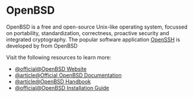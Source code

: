 # OpenBSD

OpenBSD is a free and open-source Unix-like operating system, focussed on portability, standardization, correctness, proactive security and integrated cryptography. The popular software application [OpenSSH](https://www.openssh.com/) is developed by from OpenBSD

Visit the following resources to learn more:

- [@official@OpenBSD Website](https://www.openbsd.org/)
- [@article@Official OpenBSD Documentation](https://man.openbsd.org/search)
- [@article@OpenBSD Handbook](https://www.openbsdhandbook.com/)
- [@official@OpenBSD Installation Guide](https://www.openbsd.org/faq/faq4.html)
